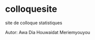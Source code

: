 # colloquesite
site de colloque statistiques


Autor: Awa Dia
       Houwaidat
       Meriemyouyou

